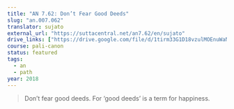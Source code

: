 ```yaml
---
title: "AN 7.62: Don’t Fear Good Deeds"
slug: "an.007.062"
translator: sujato
external_url: "https://suttacentral.net/an7.62/en/sujato"
drive_links: ["https://drive.google.com/file/d/1tirm33G1D18vzulMOEnuWaNMDYclX185/view?usp=drivesdk"]
course: pali-canon
status: featured
tags:
  - an
  - path
year: 2018
---
```


> Don’t fear good deeds. For ‘good deeds’ is a term for happiness.

